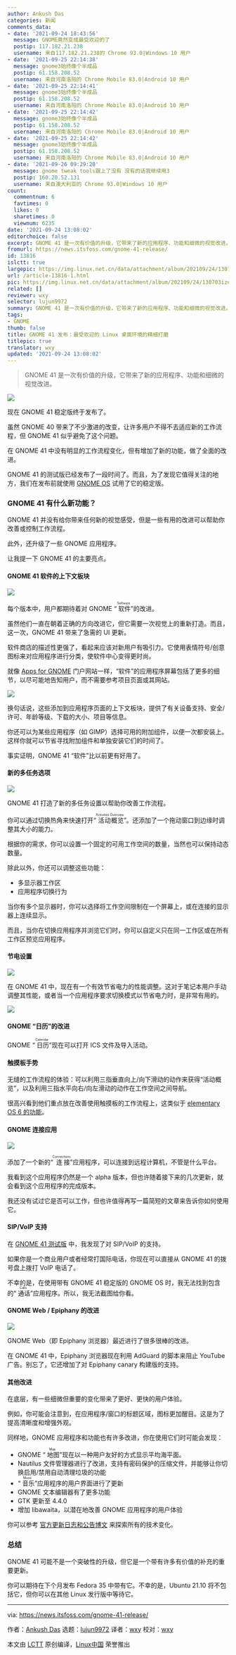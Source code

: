 ```yaml
---
author: Ankush Das
categories: 新闻
comments_data:
- date: '2021-09-24 18:43:56'
  message: GNOME竟然变成最受欢迎的了
  postip: 117.182.21.238
  username: 来自117.182.21.238的 Chrome 93.0|Windows 10 用户
- date: '2021-09-25 22:14:38'
  message: gnome3始终像个半成品
  postip: 61.158.208.52
  username: 来自河南洛阳的 Chrome Mobile 83.0|Android 10 用户
- date: '2021-09-25 22:14:41'
  message: gnome3始终像个半成品
  postip: 61.158.208.52
  username: 来自河南洛阳的 Chrome Mobile 83.0|Android 10 用户
- date: '2021-09-25 22:14:42'
  message: gnome3始终像个半成品
  postip: 61.158.208.52
  username: 来自河南洛阳的 Chrome Mobile 83.0|Android 10 用户
- date: '2021-09-25 22:14:42'
  message: gnome3始终像个半成品
  postip: 61.158.208.52
  username: 来自河南洛阳的 Chrome Mobile 83.0|Android 10 用户
- date: '2021-09-26 09:29:20'
  message: gnome tweak tools跟上了没有 没有的话我继续用3
  postip: 160.20.52.131
  username: 来自澳大利亚的 Chrome 93.0|Windows 10 用户
count:
  commentnum: 6
  favtimes: 0
  likes: 0
  sharetimes: 0
  viewnum: 6235
date: '2021-09-24 13:08:02'
editorchoice: false
excerpt: GNOME 41 是一次有价值的升级，它带来了新的应用程序、功能和细微的视觉改进。
fromurl: https://news.itsfoss.com/gnome-41-release/
id: 13816
islctt: true
largepic: https://img.linux.net.cn/data/attachment/album/202109/24/130703iznp8p53dbd1kktz.jpg
url: /article-13816-1.html
pic: https://img.linux.net.cn/data/attachment/album/202109/24/130703iznp8p53dbd1kktz.jpg.thumb.jpg
related: []
reviewer: wxy
selector: lujun9972
summary: GNOME 41 是一次有价值的升级，它带来了新的应用程序、功能和细微的视觉改进。
tags:
- GNOME
thumb: false
title: GNOME 41 发布：最受欢迎的 Linux 桌面环境的精细打磨
titlepic: true
translator: wxy
updated: '2021-09-24 13:08:02'
---
```



> 
> GNOME 41 是一次有价值的升级，它带来了新的应用程序、功能和细微的视觉改进。
> 
> 
> 


![](https://img.linux.net.cn/data/attachment/album/202109/24/130703iznp8p53dbd1kktz.jpg)


现在 GNOME 41 稳定版终于发布了。


虽然 GNOME 40 带来了不少激进的改变，让许多用户不得不去适应新的工作流程，但 GNOME 41 似乎避免了这个问题。


在 GNOME 41 中没有明显的工作流程变化，但有增加了新的功能，做了全面的改进。


GNOME 41 的测试版已经发布了一段时间了。而且，为了发现它值得关注的地方，我们在发布前就使用 [GNOME OS](https://itsfoss.com/gnome-os/) 试用了它的稳定版。


### GNOME 41 有什么新功能？


GNOME 41 并没有给你带来任何新的视觉感受，但是一些有用的改进可以帮助你改善或控制工作流程。


此外，还升级了一些 GNOME 应用程序。


让我提一下 GNOME 41 的主要亮点。


#### GNOME 41 软件的上下文板块


![](https://img.linux.net.cn/data/attachment/album/202109/24/130803rrybu5tb1uudb2f8.png)


每个版本中，用户都期待着对 GNOME “<ruby> 软件 <rt>  Software </rt></ruby>”的改进。


虽然他们一直在朝着正确的方向改进它，但它需要一次视觉上的重新打造。而且，这一次，GNOME 41 带来了急需的 UI 更新。


软件商店的描述性更强了，看起来应该对新用户有吸引力。它使用表情符号/创意图标来对应用程序进行分类，使软件中心变得更时尚。


就像 [Apps for GNOME](https://news.itsfoss.com/apps-for-gnome-portal/) 门户网站一样，“软件”的应用程序屏幕包括了更多的细节，以尽可能地告知用户，而不需要参考项目页面或其网站。


![](https://img.linux.net.cn/data/attachment/album/202109/24/130804b6fx1kf6jk33esfx.png)


换句话说，这些添加到应用程序页面的上下文板块，提供了有关设备支持、安全/许可、年龄等级、下载的大小、项目等信息。


你还可以为某些应用程序（如 GIMP）选择可用的附加组件，以便一次都安装上。这样你就可以节省寻找附加组件和单独安装它们的时间了。


事实证明，GNOME 41 “软件”比以前更有好用了。


#### 新的多任务选项


![](https://img.linux.net.cn/data/attachment/album/202109/24/130805ck784ezlts9tknxw.png)


GNOME 41 打造了新的多任务设置以帮助你改善工作流程。


你可以通过切换热角来快速打开“<ruby> 活动概览 <rt>  Activities Overview </rt></ruby>”。还添加了一个拖动窗口到边缘时调整其大小的能力。


根据你的需求，你可以设置一个固定的可用工作空间的数量，当然也可以保持动态数量。


除此以外，你还可以调整这些功能：


* 多显示器工作区
* 应用程序切换行为


当你有多个显示器时，你可以选择将工作空间限制在一个屏幕上，或在连接的显示器上连续显示。


而且，当你在切换应用程序并浏览它们时，你可以自定义只在同一工作区或在所有工作区预览应用程序。


#### 节电设置


![](https://img.linux.net.cn/data/attachment/album/202109/24/130806awsibbzi5gwwzos3.png)


在 GNOME 41 中，现在有一个有效节省电力的性能调整。这对于笔记本用户手动调整其性能，或者当一个应用程序要求切换模式以节省电力时，是非常有用的。


![](https://img.linux.net.cn/data/attachment/album/202109/24/130807fgn34d48ijq3sjh2.png)


#### GNOME “日历”的改进


GNOME “<ruby> 日历 <rt>  Calendar </rt></ruby>”现在可以打开 ICS 文件及导入活动。


#### 触摸板手势


无缝的工作流程的体验：可以利用三指垂直向上/向下滑动的动作来获得“活动概览”，以及利用三指水平向右/向左滑动的动作在工作空间之间导航。


很高兴看到他们重点放在改善使用触摸板的工作流程上，这类似于 [elementary OS 6 的功能](https://news.itsfoss.com/elementary-os-6-features/)。


#### GNOME 连接应用


![](https://img.linux.net.cn/data/attachment/album/202109/24/130808klsttl6ltg6lnn6l.png)


添加了一个新的“<ruby> 连接 <rt>  Connections </rt></ruby>”应用程序，可以连接到远程计算机，不管是什么平台。


我看到这个应用程序仍然是一个 alpha 版本，但也许随着接下来的几次更新，就会看到这个应用程序的完成版本。


我还没有试过它是否可以工作，但也许值得再写一篇简短的文章来告诉你如何使用它。


#### SIP/VoIP 支持


在 [GNOME 41 测试版](https://news.itsfoss.com/gnome-41-beta/) 中，我发现了对 SIP/VoIP 的支持。


如果你是一个商业用户或者经常打国际电话，你现在可以直接从 GNOME 41 的拨号盘上拨打 VoIP 电话了。


不幸的是，在使用带有 GNOME 41 稳定版的 GNOME OS 时，我无法找到包含的“<ruby> 通话 <rt>  Calls </rt></ruby>”应用程序。所以，我无法截图给你看。


#### GNOME Web / Epiphany 的改进


![](https://img.linux.net.cn/data/attachment/album/202109/24/130809kz3xptnz4natdn73.png)


GNOME Web（即 Epiphany 浏览器）最近进行了很多很棒的改进。


在 GNOME 41 中，Epiphany 浏览器现在利用 AdGuard 的脚本来阻止 YouTube 广告。别忘了，它还增加了对 Epiphany canary 构建版的支持。


#### 其他改进


在底层，有一些细微但重要的变化带来了更好、更快的用户体验。


例如，你可能会注意到，在应用程序/窗口的标题区域，图标更加醒目。这是为了提高清晰度和增强外观。


同样地，GNOME 应用程序和功能也有许多改进，你在使用它们时可能会发现：


* GNOME “<ruby> 地图 <rt>  Map </rt></ruby>”现在以一种用户友好的方式显示平均海平面。
* Nautilus 文件管理器进行了改进，支持有密码保护的压缩文件，并能够让你切换启用/禁用自动清理垃圾的功能
* “<ruby> 音乐 <rt>  Music </rt></ruby>”应用程序的用户界面进行了更新
* GNOME 文本编辑器有了更多功能
* GTK 更新至 4.4.0
* 增加 libawaita，以潜在地改善 GNOME 应用程序的用户体验


你可以参考 [官方更新日志和公告博文](https://help.gnome.org/misc/release-notes/41.0/) 来探索所有的技术变化。


### 总结


GNOME 41 可能不是一个突破性的升级，但它是一个带有许多有价值的补充的重要更新。


你可以期待在下个月发布 Fedora 35 中带有它。不幸的是，Ubuntu 21.10 将不包括它，但你可以在其他 Linux 发行版中等待它。




---


via: <https://news.itsfoss.com/gnome-41-release/>


作者：[Ankush Das](https://news.itsfoss.com/author/ankush/) 选题：[lujun9972](https://github.com/lujun9972) 译者：[wxy](https://github.com/wxy) 校对：[wxy](https://github.com/wxy)


本文由 [LCTT](https://github.com/LCTT/TranslateProject) 原创编译，[Linux中国](https://linux.cn/) 荣誉推出